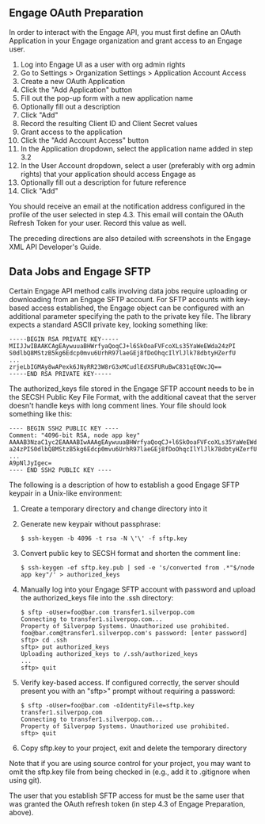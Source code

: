 Engage OAuth Preparation
------------------------

In order to interact with the Engage API, you must first define an OAuth Application in your Engage organization and grant access to an Engage user.

1. Log into Engage UI as a user with org admin rights
2. Go to Settings > Organization Settings > Application Account Access
3. Create a new OAuth Application
  1. Click the "Add Application" button
  2. Fill out the pop-up form with a new application name
  3. Optionally fill out a description
  4. Click "Add"
  5. Record the resulting Client ID and Client Secret values
4. Grant access to the application
  1. Click the "Add Account Access" button
  2. In the Application dropdown, select the application name added in step 3.2
  3. In the User Account dropdown, select a user (preferably with org admin rights) that your application should access Engage as
  4. Optionally fill out a description for future reference
  5. Click "Add"

You should receive an email at the notification address configured in the profile of the user selected in step 4.3. This email will contain the OAuth Refresh Token for your user. Record this value as well.

The preceding directions are also detailed with screenshots in the Engage XML API Developer's Guide.

Data Jobs and Engage SFTP
-------------------------

Certain Engage API method calls involving data jobs require uploading or downloading from an Engage SFTP account. For SFTP accounts with key-based access established, the Engage object can be configured with an additional parameter specifying the path to the private key file. The library expects a standard ASCII private key, looking something like:

```
-----BEGIN RSA PRIVATE KEY-----
MIIJJwIBAAKCAgEAywuuaBHWrfyaQoqCJ+l6SkOoaFVFcoXLs35YaWeEWda24zPI
S0dlbQ8MStzB5kg6Edcp0mvu6UrhR97laeGEj8fDoOhqcIlYlJlk78dbtyHZerfU
...
zrjeLbIGMAy8wAPexk6JNyRR23W8rG3xMCudlEdXSFURuBwC831qEQWcJQ==
-----END RSA PRIVATE KEY-----
```

The authorized_keys file stored in the Engage SFTP account needs to be in the SECSH Public Key File Format, with the additional caveat that the server doesn't handle keys with long comment lines. Your file should look something like this:

```
---- BEGIN SSH2 PUBLIC KEY ----
Comment: "4096-bit RSA, node app key"
AAAAB3NzaC1yc2EAAAABIwAAAgEAywuuaBHWrfyaQoqCJ+l6SkOoaFVFcoXLs35YaWeEWd
a24zPIS0dlbQ8MStzB5kg6Edcp0mvu6UrhR97laeGEj8fDoOhqcIlYlJlk78dbtyHZerfU
...
A9pNlJyIgec=
---- END SSH2 PUBLIC KEY ----
```

The following is a description of how to establish a good Engage SFTP keypair in a Unix-like environment:

1. Create a temporary directory and change directory into it
2. Generate new keypair without passphrase:

    ```
    $ ssh-keygen -b 4096 -t rsa -N \'\' -f sftp.key
    ```

3. Convert public key to SECSH format and shorten the comment line:

    ```
    $ ssh-keygen -ef sftp.key.pub | sed -e 's/converted from .*"$/node app key"/' > authorized_keys
    ```

4. Manually log into your Engage SFTP account with password and upload the authorized_keys file into the .ssh directory:

    ```
    $ sftp -oUser=foo@bar.com transfer1.silverpop.com
    Connecting to transfer1.silverpop.com...
    Property of Silverpop Systems. Unauthorized use prohibited.
    foo@bar.com@transfer1.silverpop.com's password: [enter password]
    sftp> cd .ssh
    sftp> put authorized_keys
    Uploading authorized_keys to /.ssh/authorized_keys
    ...
    sftp> quit
    ```

5. Verify key-based access. If configured correctly, the server should present you with an "sftp>" prompt without requiring a password:

    ```
    $ sftp -oUser=foo@bar.com -oIdentityFile=sftp.key transfer1.silverpop.com
    Connecting to transfer1.silverpop.com...
    Property of Silverpop Systems. Unauthorized use prohibited.
    sftp> quit
    ```

6. Copy sftp.key to your project, exit and delete the temporary directory

Note that if you are using source control for your project, you may want to omit the sftp.key file from being checked in (e.g., add it to .gitignore when using git).

The user that you establish SFTP access for must be the same user that was granted the OAuth refresh token (in step 4.3 of Engage Preparation, above).

